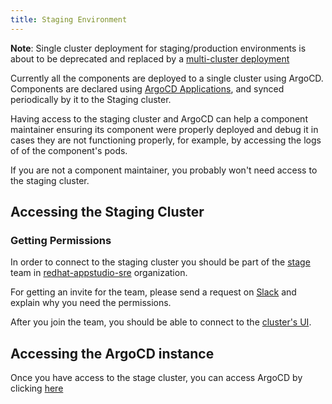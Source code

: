 ```yaml
---
title: Staging Environment
---
```


**Note**: Single cluster deployment for staging/production environments is about to
be deprecated and replaced by a [multi-cluster deployment](./multi-cluster.md)

Currently all the components are deployed to a single cluster using ArgoCD.
Components are declared using [ArgoCD Applications](../../argo-cd-apps/base/), and synced periodically by it to
the Staging cluster.

Having access to the staging cluster and ArgoCD can help a component maintainer
ensuring its component were properly deployed and debug it in cases they are not functioning properly,
for example, by accessing the logs of of the component's pods.

If you are not a component maintainer, you probably won't need
access to the staging cluster.

## Accessing the Staging Cluster

### Getting Permissions

In order to connect to the staging cluster you should be part of the
[stage](https://github.com/orgs/redhat-appstudio-sre/teams/stage) team in [redhat-appstudio-sre](https://github.com/redhat-appstudio-sre) organization.

For getting an invite for the team, please send a request on [Slack](https://coreos.slack.com/archives/C04F4NE15U1)
and explain why you need the permissions.

After you join the team, you should be able to connect to the [cluster's UI](https://console-openshift-console.apps.appstudio-stage.x99m.p1.openshiftapps.com/).

## Accessing the ArgoCD instance

Once you have access to the stage cluster, you can access ArgoCD
by clicking [here](https://openshift-gitops-server-openshift-gitops.apps.appstudio-stage.x99m.p1.openshiftapps.com/)